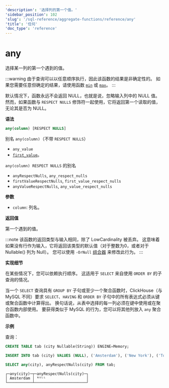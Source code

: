```yaml
---
'description': '选择列的第一个值。'
'sidebar_position': 102
'slug': '/sql-reference/aggregate-functions/reference/any'
'title': '任何'
'doc_type': 'reference'
---
```



# any

选择某一列的第一个遇到的值。

:::warning
由于查询可以以任意顺序执行，因此该函数的结果是非确定性的。
如果您需要任意但确定的结果，请使用函数 [`min`](../reference/min.md) 或 [`max`](../reference/max.md)。
:::

默认情况下，函数永远不会返回 NULL，也就是说，忽略输入列中的 NULL 值。
然而，如果函数与 `RESPECT NULLS` 修饰符一起使用，它将返回第一个读取的值，无论其是否为 NULL。

**语法**

```sql
any(column) [RESPECT NULLS]
```

别名 `any(column)`（不带 `RESPECT NULLS`）
- `any_value`
- [`first_value`](../reference/first_value.md)。

`any(column) RESPECT NULLS` 的别名
- `anyRespectNulls`, `any_respect_nulls`
- `firstValueRespectNulls`, `first_value_respect_nulls`
- `anyValueRespectNulls`, `any_value_respect_nulls`

**参数**
- `column`: 列名。

**返回值**

第一个遇到的值。

:::note
该函数的返回类型与输入相同，除了 LowCardinality 被丢弃。
这意味着如果没有行作为输入，它将返回该类型的默认值（对于整数为0，或者对于 Nullable() 列为 Null）。
您可以使用 `-OrNull` [组合器](../../../sql-reference/aggregate-functions/combinators.md) 来修改此行为。
:::

**实现细节**

在某些情况下，您可以依赖执行顺序。
这适用于 `SELECT` 来自使用 `ORDER BY` 的子查询的情况。

当一个 `SELECT` 查询具有 `GROUP BY` 子句或至少一个聚合函数时，ClickHouse（与 MySQL 不同）要求 `SELECT`、`HAVING` 和 `ORDER BY` 子句中的所有表达式必须从键或聚合函数中计算得出。
换句话说，从表中选择的每一列必须在键中使用或在聚合函数内部使用。
要获得类似于 MySQL 的行为，您可以将其他列放入 `any` 聚合函数中。

**示例**

查询：

```sql
CREATE TABLE tab (city Nullable(String)) ENGINE=Memory;

INSERT INTO tab (city) VALUES (NULL), ('Amsterdam'), ('New York'), ('Tokyo'), ('Valencia'), (NULL);

SELECT any(city), anyRespectNulls(city) FROM tab;
```

```response
┌─any(city)─┬─anyRespectNulls(city)─┐
│ Amsterdam │ ᴺᵁᴸᴸ                  │
└───────────┴───────────────────────┘
```
